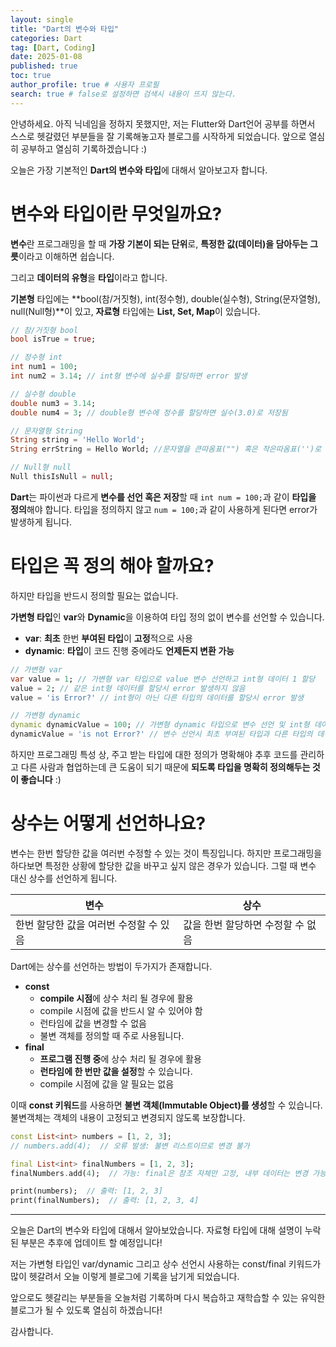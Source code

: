 ```yaml
---
layout: single
title: "Dart의 변수와 타입"
categories: Dart
tag: [Dart, Coding]
date: 2025-01-08
published: true
toc: true
author_profile: true # 사용자 프로필
search: true # false로 설정하면 검색시 내용이 뜨지 않는다.
---
```




안녕하세요. 아직 닉네임을 정하지 못했지만, 저는 Flutter와 Dart언어 공부를 하면서 스스로 헷갈렸던 부분들을 잘 기록해놓고자 블로그를 시작하게 되었습니다. 앞으로 열심히 공부하고 열심히 기록하겠습니다 :) 



오늘은 가장 기본적인 **Dart의 변수와 타입**에 대해서 알아보고자 합니다. 





# 변수와 타입이란 무엇일까요?

**변수**란 프로그래밍을 할 때 **가장 기본이 되는 단위**로, **특정한 값(데이터)을 담아두는 그릇**이라고 이해하면 쉽습니다. 

그리고 **데이터의 유형**을 **타입**이라고 합니다.

**기본형** 타입에는 **bool(참/거짓형), int(정수형), double(실수형), String(문자열형), null(Null형)**이 있고, **자료형** 타입에는 **List, Set, Map**이 있습니다.

```dart
// 참/거짓형 bool
bool isTrue = true;

// 정수형 int
int num1 = 100;
int num2 = 3.14; // int형 변수에 실수를 할당하면 error 발생

// 실수형 double
double num3 = 3.14;
double num4 = 3; // double형 변수에 정수를 할당하면 실수(3.0)로 저장됨

// 문자열형 String
String string = 'Hello World';
String errString = Hello World; //문자열을 큰따옴표("") 혹은 작은따옴표('')로 감싸주지 않으면 error 발생

// Null형 null
Null thisIsNull = null;
```

**Dart**는 파이썬과 다르게 **변수를 선언 혹은 저장**할 때 `int num = 100;`과 같이 **타입을 정의**해야 합니다.  타입을 정의하지 않고 `num = 100;`과 같이 사용하게 된다면 error가 발생하게 됩니다.





# 타입은 꼭 정의 해야 할까요?

하지만 타입을 반드시 정의할 필요는 없습니다. 

**가변형 타입**인 **var**와 **Dynamic**을 이용하여 타입 정의 없이 변수를 선언할 수 있습니다.



- **var**: **최초** 한번 **부여된 타입**이 **고정**적으로 사용
- **dynamic**: **타입**이 코드 진행 중에라도 **언제든지 변환 가능**

```dart
// 가변형 var
var value = 1; // 가변형 var 타입으로 value 변수 선언하고 int형 데이터 1 할당
value = 2; // 같은 int형 데이터를 할당시 error 발생하지 않음
value = 'is Error?' // int형이 아닌 다른 타입의 데이터를 할당시 error 발생

// 가변형 dynamic
dynamic dynamicValue = 100; // 가변형 dynamic 타입으로 변수 선언 및 int형 데이터 할당
dynamicValue = 'is not Error?' // 변수 선언시 최초 부여된 타입과 다른 타입의 데이터를 할당해도 error 발생하지 않음
```

하지만 프로그래밍 특성 상, 주고 받는 타입에 대한 정의가 명확해야 추후 코드를 관리하고 다른 사람과 협업하는데 큰 도움이 되기 때문에  **되도록 타입을 명확히 정의해두는 것이 좋습니다** :)





# 상수는 어떻게 선언하나요?

변수는 한번 할당한 값을 여러번 수정할 수 있는 것이 특징입니다. 하지만 프로그래밍을 하다보면 특정한 상황에 할당한 값을 바꾸고 싶지 않은 경우가 있습니다.  그럴 때 변수 대신 상수를 선언하게 됩니다.

| 변수                                   | 상수                              |
| -------------------------------------- | --------------------------------- |
| 한번 할당한 값을 여러번 수정할 수 있음 | 값을 한번 할당하면 수정할 수 없음 |

Dart에는 상수를 선언하는 방법이 두가지가 존재합니다.

- **const**
  - **compile 시점**에 상수 처리 될 경우에 활용
  - compile 시점에 값을 반드시 알 수 있어야 함
  - 런타임에 값을 변경할 수 없음
  - 불변 객체를 정의할 때 주로 사용됩니다.
- **final** 
  - **프로그램 진행 중**에 상수 처리 될 경우에 활용
  - **런타임에 한 번만 값을 설정**할 수 있습니다.
  - compile 시점에 값을 알 필요는 없음



이때 **const 키워드**를 사용하면 **불변 객체(Immutable Object)를 생성**할 수 있습니다. 불변객체는 객체의 내용이 고정되고 변경되지 않도록 보장합니다.

```dart
const List<int> numbers = [1, 2, 3];
// numbers.add(4);  // 오류 발생: 불변 리스트이므로 변경 불가

final List<int> finalNumbers = [1, 2, 3];
finalNumbers.add(4);  // 가능: final은 참조 자체만 고정, 내부 데이터는 변경 가능

print(numbers);  // 출력: [1, 2, 3]
print(finalNumbers);  // 출력: [1, 2, 3, 4]
```



------



오늘은 Dart의 변수와 타입에 대해서 알아보았습니다. 자료형 타입에 대해 설명이 누락된 부분은 추후에 업데이트 할 예정입니다!

저는 가변형 타입인 var/dynamic 그리고 상수 선언시 사용하는 const/final 키워드가 많이 헷갈려서 오늘 이렇게 블로그에 기록을 남기게 되었습니다.

앞으로도 헷갈리는 부분들을 오늘처럼 기록하며 다시 복습하고 재학습할 수 있는 유익한 블로그가 될 수 있도록 열심히 하겠습니다!

감사합니다.
